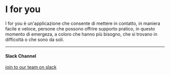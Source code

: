 # I for you
I for you è un'applicazione che consente di mettere in contatto, in maniera facile e veloce, persone che possono offrire supporto pratico, in questo momento di emergeza, a coloro che hanno più bisogno, che si trovano in difficoltà o che sono da soli.

---

#### Slack Channel
[join to our team on slack](https://join.slack.com/t/okja-team/shared_invite/zt-csqhmgo7-i8iqciFMlE~xxfS6BC1IBw)


